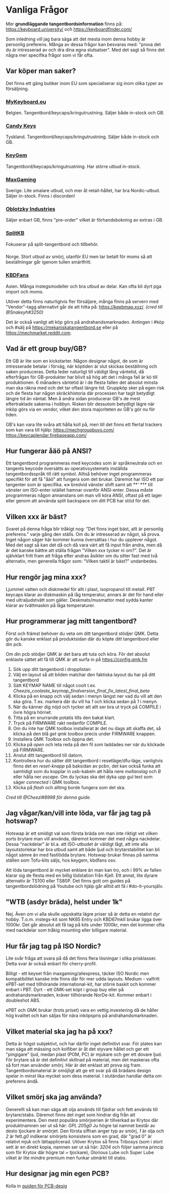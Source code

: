 # Vanliga Frågor


Mer **grundläggande tangentbordsinformation** finns på: <https://keyboard.university/> och <https://keyboardfinder.com/>

Som inledning vill jag bara säga att det mesta inom denna hobby är personlig preferens. Många av dessa frågor kan besvaras med: "prova det du är intresserad av och dra dina egna slutsatser". Med det sagt så finns det några mer specifika frågor som vi får ofta.

## Var köper man saker?

Det finns ett gäng butiker inom EU som specialiserar sig inom olika typer av försäljning.

### [MyKeyboard.eu](https://mykeyboard.eu)
 Belgien. Tangentbord/keycaps/kringutrustning. Säljer både in-stock och GB.

### [Candy Keys](https://candykeys.com)
 Tyskland. Tangentbord/keycaps/kringutrustning. Säljer både in-stock och GB.

### [KeyGem](https://keygem.store)
Tangentbord/keycaps/kringutrustning. Har större utbud in-stock.

### [MaxGaming](https://maxgaming.se)
Sverige. Lite smalare utbud, och mer åt retail-hållet, har bra Nordic-utbud. Säljer in-stock. Finns i discorden!

### [Oblotzky Industries](https://oblotzky.industries)
Säljer enbart GB, finns "pre-order" vilket är förhandsbokning av extras i GB.

### [SplitKB](https://splitkb.com)
Fokuserar på split-tangentbord och tillbehör.

### [](https://loob.no)
Norge. Stort utbud av smörj, utanför EU men tar betalt för moms så att beställningar går igenom tullen smärtfritt.

### [KBDFans](https://kbdfans.com)
Asien. Många instegsmodeller och bra utbud av delar. Kan ofta bli dyrt pga import och moms.

Utöver detta finns naturligtvis fler försäljare, många finns på servern med "Vendor"-tagg alternativt går de att hitta på: <https://keebmap.xyz/>. *(cred till @Snakeyh#3250)*

Det är också vanligt att köp görs på andrahandsmarknaden. Antingen i #köp och #sälj på <https://mekaniskatangentbord.se> eller på <https://mechmarket.reddit.com>.

## Vad är ett group buy/GB?

Ett GB är lite som en kickstarter. Någon designar något, de som är intresserade betalar i förväg, när köptiden är slut skickas beställning och saken produceras.
Detta leder naturligt till väldigt lång väntetid, då efterfrågan för GB-produkter har blivit så hög att det i många fall är kö till produktionen. 6 månaders väntetid är i de flesta fallen det absolut minsta man ska räkna med och det tar oftast längre tid.
Gruppköp sker på egen risk och de flesta har någon skräckhistoria där processen har tagit betydligt längre tid än väntat. Men å andra sidan producerar GB's de mest eftertraktade sakerna i hobbyn. Risken blir dessutom betydligt lägre när inköp görs via en vendor, vilket den stora majoriteten av GB's gör nu för tiden.

GB's kan vara lite svåra att hålla koll på, men till det finns ett flertal trackers som kan vara till hjälp:
<https://mechgroupbuys.com/>
<https://keycaplendar.firebaseapp.com/>

## Hur fungerar åäö på ANSI?

Ett tangentbord programmeras med keycodes som är språkneutrala och en tangents keycode översätts av operativsystemets inställda tangentbordsspråk till rätt symbol. Alltså behöver inget programmeras specifikt för att få "åäö" att fungera som det brukar.
Däremot har ISO ett par tangenter som är specifika. **<>** bredvid vänster shift samt att **' *** till vänster om ISO-enter istället hamnar ovanför ANSI-enter. Dessa måste programmeras någon annanstans om man vill köra ANSI, oftast på ett lager eller genom att använda split backspace om ditt PCB har stöd för det.

## Vilken xxx är bäst?

Svaret på denna fråga blir tråkigt nog: "Det finns inget bäst, allt är personlig preferens." varje gång den ställs. Om du är intresserad av något, så prova. Inget någon säger här kommer kunna översättas i hur du upplever något.
Med det sagt så kan det då och då vara värt att få input från andra, men då är det kanske bättre att ställa frågan "Vilken xxx tycker ni om?". Det är självklart fritt fram att fråga efter andras åsikter om du sitter fast med två alternativ, men generella frågor som: “Vilken taktil är bäst?” undanbedes.

## Hur rengör jag mina xxx?

Ljummet vatten och diskmedel för allt i plast, isopropanol till metall.
PBT keycaps klarar av diskmaskin på låg temperatur, annars är det för hand eller med ultraljudstvätt som gäller.
Deskmats/musmattor med sydda kanter klarar av tvättmaskin på låga temperaturer.

## Hur programmerar jag mitt tangentbord?

Först och främst behöver du veta om ditt tangentbord stödjer QMK. Detta gör du kanske enklast på produktsidan där du köpte ditt tangentbord eller din pcb. 

Om din pcb stödjer QMK är det bara att tuta och köra. För det absolut enklaste sättet att få till QMK är att surfa in på <https://config.qmk.fm>

1. Sök upp ditt tangenbord i dropplistan
2. Välj en layout så att bilden matchar den faktiska layout du har på ditt tangentbord
3. Sätt KEYMAP NAME till något coolt t.ex. *Cheezis_coolaste_keymap_finalversion_final_fix_latest_final_beta*
4. Klicka på en knapp och välj sedan i menyn längst ner vad du vill att den ska göra. T.ex. markera där du vill ha *1* och klicka sedan på *1* i menyn.
5. När du känner dig nöjd och tycker att allt ser bra ut tryck på COMPILE i övre högra hörnet.
6. Titta på en snurrande potatis tills den bakat klart.
7. Tryck på FIRMWARE rakt nedanför COMPILE.
8. Om du inte har QMK toolbox installerat är det nu dags att skaffa det, så klicka på den blå *get qmk toolbox* precis under FIRMWARE knappen.
9. Installera QMK Toolbox och öppna det.
10. Klicka på *open* och leta reda på den fil som laddades ner när du klickade på FIRMWARE.
11. Anslut ditt tangentbord till datorn.
12. Kontrollera hur du sätter ditt tangentbord i resetläge/dfu-läge, vanligtvis finns det en *reset-knapp* på baksidan av pcbn, det kan också funka att samtidigt som du kopplar in usb-kabeln att hålla nere *mellanslag* och *B* eller hålla ner *escape*. Om du lyckas ska det dyka upp gul text som säger *connected* i QMK toolbox.
13. Klicka på *flash* och allting borde fungera som det ska.

*Cred till @Cheezï#8998 för denna guide.*

## Jag vågar/kan/vill inte löda, var får jag tag på hotswap?

Hotswap är ett smidigt val som första bräda om man inte riktigt vet vilken sorts brytare man vill använda, däremot kommer det med några nackdelar.
Dessa “nackdelar” är bl.a. att ISO-utbudet är väldigt lågt, att inte alla layoutstorlekar har bra utbud samt att både ljud och brytarstabilitet kan bli något sämre än med fastlödda brytare.
Hotswap brukar finnas på samma ställen som Tofu-kits säljs, hos keygem, kbdfans osv.
 
Att löda tangentbord är mycket enklare än man kan tro, och i 99% av fallen klarar sig de flesta med en billig lödstation från Kjell. Ett annat, lite dyrare alternativ är TS100 eller TS80P. Det finns gott om guides på tangentbordslödning på Youtube och hjälp går alltid att få i #do-it-yoursjälv.

## "WTB (asdyr bräda), helst under 1k"

Nej. Även om vi alla skulle uppskatta lägre priser så är detta en relativt dyr hobby. T.o.m. instegs-kit som NK65 Entry och KBD67mkII brukar ligga över 1000kr. Det går absolut att få tag på kits under 1000kr, men det kommer ofta med nackdelar som tråkig mounting eller billigare material.

## Hur får jag tag på ISO Nordic?

Lite svår fråga att svara på då det finns flera lösningar i olika prisklasser. Detta svar är också enbart för cherry-profil.

Billigt - ett keyset från maxgaming/aliexpress, täcker ISO Nordic men kompatibilitet kanske inte finns där för mer udda layouts.
Medium - valfritt ePBT-set med tillhörande international-kit, har större baskit och kommer enbart i PBT.
Dyrt - ett GMK-set köpt i group buy eller på andrahandsmarknaden, kräver tillhörande NorDe-kit. Kommer enbart i doubleshot ABS.

ePBT och GMK brukar (trots priset) vara en vettig investering då de håller hög kvalitet och kan säljas för nära inköpspris på andrahandsmarknaden.

## Vilket material ska jag ha på xxx?

Detta är högst subjektivt, och har därför inget definitivt svar.
För plates kan man säga att mässing och kolfiber är åt det styvare hållet och ger ett "pingigare" ljud, medan plast (POM, PC) är mjukare och ger ett dovare ljud.
För brytare så är det definitivt skillnad på material, men det maskeras ofta så fort man använder smörj. Här är det enklast att prova sig fram.
Tangentbordsmaterial är omöjligt att ge ett svar på då brädans design spelar in minst lika mycket som dess material. I slutändan handlar detta om preferens ändå.

## Vilket smörj ska jag använda?

Generellt så kan man säga att olja används till fjädrar och fett används till brytare/stabs. Däremot finns det inget som hindrar dig från att experimentera.
Den mest populära smörjserien är tillverkad av Krytox där produktnamnen ser ut så här:
*GPL 205g0*
Ju högre tal namnet består av desto tjockare är smörjet. Den första siffran anger typ av smörj, *1* är olja och *2* är fett.*g0* indikerar smörjets konsistens som en grad, där "grad 0" är relativt mjuk och lättapplicerad.
Utöver Krytox så finns Tribosys (som i stort sett är en direkt kopia, namnen ser ut så här: *3204* och följer samma princip som för Krytox där högre tal = tjockare), Glorious Lube och Super Lube vilket är lite mindre premium men funkar utmärkt till stabs.

## Hur designar jag min egen PCB?

Kolla in [guiden för PCB-desig](PCB-design.md)
